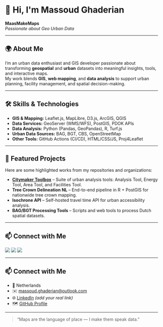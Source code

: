 # 👋 Hi, I'm Massoud Ghaderian

**MaasMakeMaps**  
*Passionate about Geo Urban Data*

---

## 🌍 About Me
I’m an urban data enthusiast and GIS developer passionate about transforming **geospatial** and **urban** datasets into meaningful insights, tools, and interactive maps.  
My work blends **GIS**, **web mapping**, and **data analysis** to support urban planning, facility management, and spatial decision-making.

---

## 🛠 Skills & Technologies
- **GIS & Mapping:** Leaflet.js, MapLibre, D3.js, ArcGIS, QGIS  
- **Data Services:** GeoServer (WMS/WFS), PostGIS, PDOK APIs  
- **Data Analysis:** Python (Pandas, GeoPandas), R, Turf.js  
- **Urban Data Sources:** BAG, BGT, CBS, OpenStreetMap  
- **Other Tools:** GitHub Actions (CI/CD), HTML/CSS/JS, Proj4Leaflet

---

## 📌 Featured Projects
Here are some highlighted works from my repositories and organizations:

- [**Citymaker Toolbox**](https://github.com/citymaker-toolbox) – Suite of urban analysis tools: Analysis Tool, Energy Tool, Area Tool, and Facilities Tool.  
- **Tree Crown Delineation NL** – End-to-end pipeline in R + PostGIS for nationwide tree crown mapping.  
- **Isochrone API** – Self-hosted travel time API for urban accessibility analysis.  
- **BAG/BGT Processing Tools** – Scripts and web tools to process Dutch spatial datasets.

---

## 📫 Connect with Me
<p>
  <a href="mailto:massoud.ghaderian@outlook.com"><img src="https://img.shields.io/badge/Email-massoud.ghaderian%40outlook.com-blue?style=flat-square" /></a>
  <a href="https://www.linkedin.com/in/massoud-ghaderian"><img src="https://img.shields.io/badge/LinkedIn-Massoud%20Ghaderian-blue?style=flat-square&logo=linkedin" /></a>
  <a href="https://github.com/MassoudGhaderian"><img src="https://img.shields.io/badge/GitHub-MassoudGhaderian-black?style=flat-square&logo=github" /></a>
</p>

---

## 📫 Connect with Me
- 📍 Netherlands  
- ✉️ [massoud.ghaderian@outlook.com](mailto:massoud.ghaderian@outlook.com)  
- 🌐 [LinkedIn](https://www.linkedin.com/in/massoud-ghaderian) *(add your real link)*  
- 🗺️ [GitHub Profile](https://github.com/MassoudGhaderian)

---

> “Maps are the language of place — I make them speak data.”
